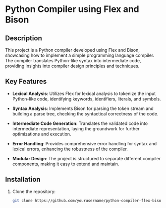 # Python Compiler using Flex and Bison
 
## Description
This project is a Python compiler developed using Flex and Bison, showcasing how to implement a simple programming language compiler. The compiler translates Python-like syntax into intermediate code, providing insights into compiler design principles and techniques.

## Key Features
- **Lexical Analysis**: Utilizes Flex for lexical analysis to tokenize the input Python-like code, identifying keywords, identifiers, literals, and symbols.

- **Syntax Analysis**: Implements Bison for parsing the token stream and building a parse tree, checking the syntactical correctness of the code.

- **Intermediate Code Generation**: Translates the validated code into intermediate representation, laying the groundwork for further optimizations and execution.

- **Error Handling**: Provides comprehensive error handling for syntax and lexical errors, enhancing the robustness of the compiler.

- **Modular Design**: The project is structured to separate different compiler components, making it easy to extend and maintain.

## Installation
1. Clone the repository:
   ```bash
   git clone https://github.com/yourusername/python-compiler-flex-bison-usthb.git
